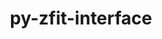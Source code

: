 ---
title: "py-zfit-interface"
layout: cache
categories: [package, develop]
meta: {"compilers": ["none"], "num_specs": 9, "num_specs_by_stack": {"hep": 9, "root": 9}, "oss": ["ubuntu22.04"], "platforms": ["linux"], "stacks": ["hep", "root"], "targets": ["x86_64_v3"], "versions": ["0.0.3"]}
spec_details: [{"compiler": "none", "hash": "5hmdlctgvsxgmfchyrbgdg7tlrxonuyi", "os": "ubuntu22.04", "platform": "linux", "size": "-", "stacks": ["hep", "root"], "target": "x86_64_v3", "variants": ["build_system=python_pip"], "versions": ["0.0.3"]}, {"compiler": "none", "hash": "btoehbhsr4clcdn2nwpgpiydetwjazze", "os": "ubuntu22.04", "platform": "linux", "size": "-", "stacks": ["hep", "root"], "target": "x86_64_v3", "variants": ["build_system=python_pip"], "versions": ["0.0.3"]}, {"compiler": "none", "hash": "dagddkyh6737lse2c43nnw3lvvgkafuh", "os": "ubuntu22.04", "platform": "linux", "size": "-", "stacks": ["hep", "root"], "target": "x86_64_v3", "variants": ["build_system=python_pip"], "versions": ["0.0.3"]}, {"compiler": "none", "hash": "dr4fahntolefhr2bpzdrtpzhaz4wxisb", "os": "ubuntu22.04", "platform": "linux", "size": "-", "stacks": ["hep", "root"], "target": "x86_64_v3", "variants": ["build_system=python_pip"], "versions": ["0.0.3"]}, {"compiler": "none", "hash": "dvnwdak2ll6ulnr7qazgi6ynjwjuogli", "os": "ubuntu22.04", "platform": "linux", "size": "-", "stacks": ["hep", "root"], "target": "x86_64_v3", "variants": ["build_system=python_pip"], "versions": ["0.0.3"]}, {"compiler": "none", "hash": "tykdy2dptfmsn7pv675xta2ml2n57ill", "os": "ubuntu22.04", "platform": "linux", "size": "-", "stacks": ["hep", "root"], "target": "x86_64_v3", "variants": ["build_system=python_pip"], "versions": ["0.0.3"]}, {"compiler": "none", "hash": "ylid2vnfttqla3hzzie3h7arer3ooaps", "os": "ubuntu22.04", "platform": "linux", "size": "-", "stacks": ["hep", "root"], "target": "x86_64_v3", "variants": ["build_system=python_pip"], "versions": ["0.0.3"]}, {"compiler": "none", "hash": "zhohk6agppgeyozyr4cntmzuipxceoxz", "os": "ubuntu22.04", "platform": "linux", "size": "-", "stacks": ["hep", "root"], "target": "x86_64_v3", "variants": ["build_system=python_pip"], "versions": ["0.0.3"]}, {"compiler": "none", "hash": "zpe76p4ws2kjvvpey4hqvtie3h65vigy", "os": "ubuntu22.04", "platform": "linux", "size": "-", "stacks": ["hep", "root"], "target": "x86_64_v3", "variants": ["build_system=python_pip"], "versions": ["0.0.3"]}]
---